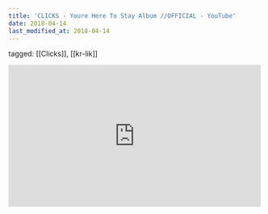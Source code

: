 ```yaml
---
title: 'CLICKS - Youre Here To Stay Album //OFFICIAL - YouTube'
date: 2018-04-14
last_modified_at: 2018-04-14
---
```

tagged: [[Clicks]], [[kr-lik]]
<iframe allow="accelerometer; autoplay; clipboard-write; encrypted-media; gyroscope; picture-in-picture" allowfullscreen="" frameborder="0" height="281" id="youtube_iframe" src="https://www.youtube.com/embed/bukGqejamb0?feature=oembed&amp;enablejsapi=1&amp;origin=https://safe.txmblr.com&amp;wmode=opaque" width="500"></iframe>